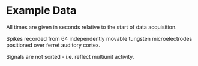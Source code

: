 # Example Data

All times are given in seconds relative to the start of data acquisition.

Spikes recorded from 64 independently movable tungsten microelectrodes positioned over ferret auditory cortex.

Signals are not sorted - i.e. reflect multiunit activity.
